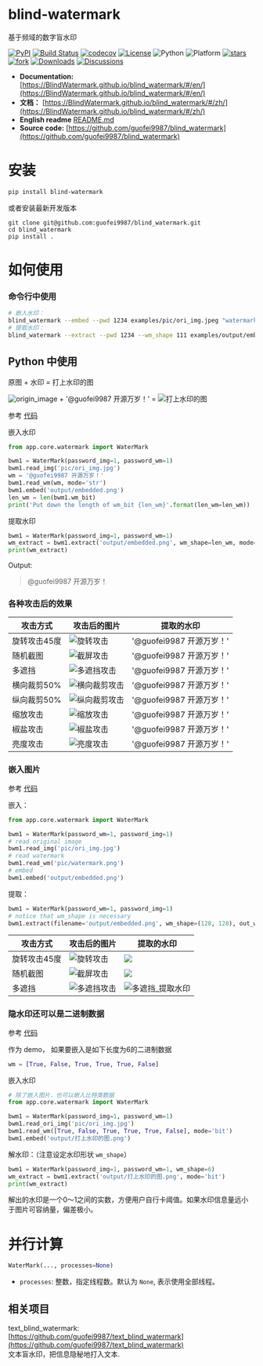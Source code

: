 # blind-watermark

基于频域的数字盲水印  


[![PyPI](https://img.shields.io/pypi/v/blind_watermark)](https://pypi.org/project/blind_watermark/)
[![Build Status](https://travis-ci.com/guofei9987/blind_watermark.svg?branch=master)](https://travis-ci.com/guofei9987/blind_watermark)
[![codecov](https://codecov.io/gh/guofei9987/blind_watermark/branch/master/graph/badge.svg)](https://codecov.io/gh/guofei9987/blind_watermark)
[![License](https://img.shields.io/pypi/l/blind_watermark.svg)](https://github.com/guofei9987/blind_watermark/blob/master/LICENSE)
![Python](https://img.shields.io/badge/python->=3.5-green.svg)
![Platform](https://img.shields.io/badge/platform-windows%20|%20linux%20|%20macos-green.svg)
[![stars](https://img.shields.io/github/stars/guofei9987/blind_watermark.svg?style=social)](https://github.com/guofei9987/blind_watermark/)
[![fork](https://img.shields.io/github/forks/guofei9987/blind_watermark?style=social)](https://github.com/guofei9987/blind_watermark/fork)
[![Downloads](https://pepy.tech/badge/blind-watermark)](https://pepy.tech/project/blind-watermark)
[![Discussions](https://img.shields.io/badge/discussions-green.svg)](https://github.com/guofei9987/blind_watermark/discussions)


- **Documentation:** [https://BlindWatermark.github.io/blind_watermark/#/en/](https://BlindWatermark.github.io/blind_watermark/#/en/)
- **文档：** [https://BlindWatermark.github.io/blind_watermark/#/zh/](https://BlindWatermark.github.io/blind_watermark/#/zh/)  
- **English readme** [README.md](README.md)
- **Source code:** [https://github.com/guofei9987/blind_watermark](https://github.com/guofei9987/blind_watermark)

# 安装
```bash
pip install blind-watermark
```

或者安装最新开发版本
```bach
git clone git@github.com:guofei9987/blind_watermark.git
cd blind_watermark
pip install .
```

# 如何使用

### 命令行中使用

```bash
# 嵌入水印：
blind_watermark --embed --pwd 1234 examples/pic/ori_img.jpeg "watermark text" examples/output/embedded.png
# 提取水印：
blind_watermark --extract --pwd 1234 --wm_shape 111 examples/output/embedded.png
```



## Python 中使用

原图 + 水印 = 打上水印的图

![origin_image](https://blindwatermark.github.io/blind_watermark/原图.jpeg) + '@guofei9987 开源万岁！' = ![打上水印的图](https://blindwatermark.github.io/blind_watermark/打上水印的图.jpg)



参考 [代码](/examples/example_str.py)


嵌入水印
```python
from app.core.watermark import WaterMark

bwm1 = WaterMark(password_img=1, password_wm=1)
bwm1.read_img('pic/ori_img.jpg')
wm = '@guofei9987 开源万岁！'
bwm1.read_wm(wm, mode='str')
bwm1.embed('output/embedded.png')
len_wm = len(bwm1.wm_bit)
print('Put down the length of wm_bit {len_wm}'.format(len_wm=len_wm))
```


提取水印
```python
bwm1 = WaterMark(password_img=1, password_wm=1)
wm_extract = bwm1.extract('output/embedded.png', wm_shape=len_wm, mode='str')
print(wm_extract)
```
Output:
>@guofei9987 开源万岁！


### 各种攻击后的效果

|攻击方式|攻击后的图片|提取的水印|
|--|--|--|
|旋转攻击45度|![旋转攻击](https://blindwatermark.github.io/blind_watermark/旋转攻击.jpg)|'@guofei9987 开源万岁！'|
|随机截图|![截屏攻击](https://blindwatermark.github.io/blind_watermark/截屏攻击2_还原.jpg)|'@guofei9987 开源万岁！'|
|多遮挡| ![多遮挡攻击](https://blindwatermark.github.io/blind_watermark/多遮挡攻击.jpg) |'@guofei9987 开源万岁！'|
|横向裁剪50%|![横向裁剪攻击](https://blindwatermark.github.io/blind_watermark/横向裁剪攻击_填补.jpg)|'@guofei9987 开源万岁！'|
|纵向裁剪50%|![纵向裁剪攻击](https://blindwatermark.github.io/blind_watermark/纵向裁剪攻击_填补.jpg)|'@guofei9987 开源万岁！'|
|缩放攻击|![缩放攻击](https://blindwatermark.github.io/blind_watermark/缩放攻击.jpg)|'@guofei9987 开源万岁！'|
|椒盐攻击|![椒盐攻击](https://blindwatermark.github.io/blind_watermark/椒盐攻击.jpg)|'@guofei9987 开源万岁！'|
|亮度攻击|![亮度攻击](https://blindwatermark.github.io/blind_watermark/亮度攻击.jpg)|'@guofei9987 开源万岁！'|



### 嵌入图片

参考 [代码](/examples/example_str.py)


嵌入：
```python
from app.core.watermark import WaterMark

bwm1 = WaterMark(password_wm=1, password_img=1)
# read original image
bwm1.read_img('pic/ori_img.jpg')
# read watermark
bwm1.read_wm('pic/watermark.png')
# embed
bwm1.embed('output/embedded.png')
```

提取：
```python
bwm1 = WaterMark(password_wm=1, password_img=1)
# notice that wm_shape is necessary
bwm1.extract(filename='output/embedded.png', wm_shape=(128, 128), out_wm_name='output/extracted.png', )
```

|攻击方式|攻击后的图片|提取的水印|
|--|--|--|
|旋转攻击45度|![旋转攻击](https://blindwatermark.github.io/blind_watermark/旋转攻击.jpg)|![](https://blindwatermark.github.io/blind_watermark/旋转攻击_提取水印.png)|
|随机截图|![截屏攻击](https://blindwatermark.github.io/blind_watermark/截屏攻击2_还原.jpg)|![](https://blindwatermark.github.io/blind_watermark/旋转攻击_提取水印.png)|
|多遮挡| ![多遮挡攻击](https://blindwatermark.github.io/blind_watermark/多遮挡攻击.jpg) |![多遮挡_提取水印](https://blindwatermark.github.io/blind_watermark/多遮挡攻击_提取水印.png)|



### 隐水印还可以是二进制数据

参考 [代码](/examples/example_bit.py)


作为 demo， 如果要嵌入是如下长度为6的二进制数据
```python
wm = [True, False, True, True, True, False]
```

嵌入水印

```python
# 除了嵌入图片，也可以嵌入比特类数据
from app.core.watermark import WaterMark

bwm1 = WaterMark(password_img=1, password_wm=1)
bwm1.read_ori_img('pic/ori_img.jpg')
bwm1.read_wm([True, False, True, True, True, False], mode='bit')
bwm1.embed('output/打上水印的图.png')
```

解水印：（注意设定水印形状 `wm_shape`）
```python
bwm1 = WaterMark(password_img=1, password_wm=1, wm_shape=6)
wm_extract = bwm1.extract('output/打上水印的图.png', mode='bit')
print(wm_extract)
```

解出的水印是一个0～1之间的实数，方便用户自行卡阈值。如果水印信息量远小于图片可容纳量，偏差极小。

# 并行计算

```python
WaterMark(..., processes=None)
```
- `processes`: 整数，指定线程数。默认为 `None`, 表示使用全部线程。


## 相关项目

text_blind_watermark: [https://github.com/guofei9987/text_blind_watermark](https://github.com/guofei9987/text_blind_watermark)  
文本盲水印，把信息隐秘地打入文本.
